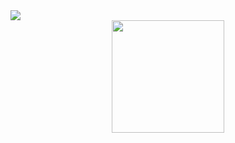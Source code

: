 <div>
<a href="https://git.io/typing-svg"><img src="https://readme-typing-svg.herokuapp.com?font=Calibri&size=30&duration=4000&pause=1500&color=ac21e6&width=450&lines=Olá,+meu+nome+é+Matheus+Martins"/></a>
</div>

<div align="center">
  <a href="https://github.com/Mattheus910">
  <img height="180em" src="https://github-readme-stats.vercel.app/api/top-langs/?username=Mattheus910&layout=compact&langs_count=7&theme=neon"/>
</div>